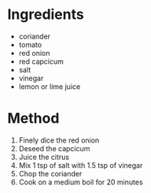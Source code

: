 # Ingredients
- coriander
- tomato
- red onion
- red capcicum
- salt
- vinegar
- lemon or lime juice
# Method
1) Finely dice the red onion
2) Deseed the capcicum
3) Juice the citrus
4) Mix 1 tsp of salt with 1.5 tsp of vinegar
5) Chop the coriander
6) Cook on a medium boil for 20 minutes
